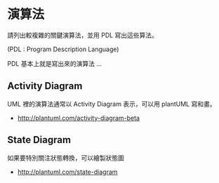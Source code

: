 # 演算法

請列出較複雜的關鍵演算法，並用 PDL 寫出這些算法。 

(PDL : Program Description Language)

PDL 基本上就是寫出來的演算法 ...

## Activity Diagram

UML 裡的演算法通常以 Activity Diagram 表示，可以用 plantUML 寫和畫。

* http://plantuml.com/activity-diagram-beta

## State Diagram

如果要特別關注狀態轉換，可以繪製狀態圖

* http://plantuml.com/state-diagram


 

